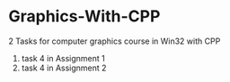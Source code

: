 # Graphics-With-CPP
2 Tasks for computer graphics course in Win32 with CPP 
<ol>
  <li>task 4 in Assignment 1</li>
  <li>task 4 in Assignment 2</li>
</ol>
